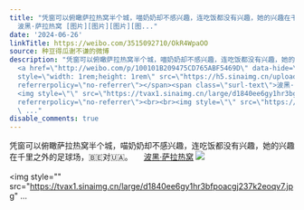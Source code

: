 ```yaml
---
title: "凭窗可以俯瞰萨拉热窝半个城，喵奶奶却不感兴趣，连吃饭都没有兴趣，她的兴趣在千里之外的足球场，\U0001F1E7\U0001F1EA对\U0001F1FA\U0001F1E6。
  波黑·萨拉热窝 [图片][图片][图片][图..."
date: '2024-06-26'
linkTitle: https://weibo.com/3515092710/OkR4WpaOO
source: 种豆得瓜谢不谦的微博
description: "凭窗可以俯瞰萨拉热窝半个城，喵奶奶却不感兴趣，连吃饭都没有兴趣，她的兴趣在千里之外的足球场，\U0001F1E7\U0001F1EA对\U0001F1FA\U0001F1E6。
  <a href=\"http://weibo.com/p/100101B209475CD765ABF5469D\" data-hide=\"\"><span class=\"url-icon\"><img
  style=\"width: 1rem;height: 1rem\" src=\"https://h5.sinaimg.cn/upload/2015/09/25/3/timeline_card_small_location_default.png\"
  referrerpolicy=\"no-referrer\"></span><span class=\"surl-text\">波黑·萨拉热窝</span></a>
  <img style=\"\" src=\"https://tvax1.sinaimg.cn/large/d1840ee6gy1hr3bgpddrmj237k2eohdv.jpg\"
  referrerpolicy=\"no-referrer\"><br><br><img style=\"\" src=\"https://tvax1.sinaimg.cn/large/d1840ee6gy1hr3bfpoacgj237k2eoqv7.jpg\"
  \ ..."
disable_comments: true
---
```

凭窗可以俯瞰萨拉热窝半个城，喵奶奶却不感兴趣，连吃饭都没有兴趣，她的兴趣在千里之外的足球场，🇧🇪对🇺🇦。 <a href="http://weibo.com/p/100101B209475CD765ABF5469D" data-hide=""><span class="url-icon"><img style="width: 1rem;height: 1rem" src="https://h5.sinaimg.cn/upload/2015/09/25/3/timeline_card_small_location_default.png" referrerpolicy="no-referrer"></span><span class="surl-text">波黑·萨拉热窝</span></a> <img style="" src="https://tvax1.sinaimg.cn/large/d1840ee6gy1hr3bgpddrmj237k2eohdv.jpg" referrerpolicy="no-referrer"><br><br><img style="" src="https://tvax1.sinaimg.cn/large/d1840ee6gy1hr3bfpoacgj237k2eoqv7.jpg"  ...